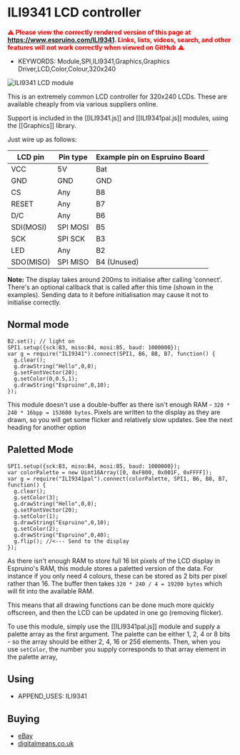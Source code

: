 <!--- Copyright (c) 2013 Gordon Williams, Pur3 Ltd. See the file LICENSE for copying permission. -->
ILI9341 LCD controller
===================

<span style="color:red">:warning: **Please view the correctly rendered version of this page at https://www.espruino.com/ILI9341. Links, lists, videos, search, and other features will not work correctly when viewed on GitHub** :warning:</span>

* KEYWORDS: Module,SPI,ILI9341,Graphics,Graphics Driver,LCD,Color,Colour,320x240

![ILI9341 LCD module](ILI9341/module.jpg)

This is an extremely common LCD controller for 320x240 LCDs. These are available cheaply from via various suppliers online.

Support is included in the [[ILI9341.js]] and [[ILI9341pal.js]] modules, using the [[Graphics]] library.

Just wire up as follows:

| LCD pin | Pin type | Example pin on Espruino Board |
|---------|----------|-------------------------------|
|  VCC       | 5V       | Bat                        |
|  GND       | GND      | GND                        |
|  CS        | Any      | B8                         |
|  RESET     | Any      | B7                         |
|  D/C       | Any      | B6                         |
|  SDI(MOSI) | SPI MOSI | B5                         |
|  SCK       | SPI SCK  | B3                         |
|  LED       | Any      | B2                         |
|  SDO(MISO) | SPI MISO | B4 (Unused)                |

**Note:** The display takes around 200ms to initialise after calling 'connect'. There's an optional callback that is called after this time (shown in the examples). Sending data to it before initialisation may cause it not to initialise correctly.


Normal mode
-----------

```
B2.set(); // light on
SPI1.setup({sck:B3, miso:B4, mosi:B5, baud: 1000000});
var g = require("ILI9341").connect(SPI1, B6, B8, B7, function() {
  g.clear();
  g.drawString("Hello",0,0);
  g.setFontVector(20);
  g.setColor(0,0.5,1);
  g.drawString("Espruino",0,10);
});
```

This module doesn't use a double-buffer as there isn't enough RAM - `320 * 240 * 16bpp = 153600 bytes`. Pixels are written to the display as they are drawn, so you will get some flicker and relatively slow updates. See the next heading for another option

Paletted Mode
-------------

```
SPI1.setup({sck:B3, miso:B4, mosi:B5, baud: 1000000});
var colorPalette = new Uint16Array([0, 0xF800, 0x001F, 0xFFFF]);
var g = require("ILI9341pal").connect(colorPalette, SPI1, B6, B8, B7, function() {
  g.clear();
  g.setColor(3);
  g.drawString("Hello",0,0);
  g.setFontVector(20);
  g.setColor(1);
  g.drawString("Espruino",0,10);
  g.setColor(2);
  g.drawString("Espruino",0,40);
  g.flip(); //<--- Send to the display
});
```

As there isn't enough RAM to store full 16 bit pixels of the LCD display in Espruino's RAM, this module stores a paletted version of the data. For instance if you only need 4 colours, these can be stored as 2 bits per pixel rather than 16. The buffer then takes `320 * 240 / 4 = 19200 bytes` which will fit into the available RAM.

This means that all drawing functions can be done much more quickly offscreen, and then the LCD can be updated in one go (removing flicker).

To use this module, simply use the [[ILI9341pal.js]] module and supply a palette array as the first argument. The palette can be either 1, 2, 4 or 8 bits - so the array should be either 2, 4, 16 or 256 elements. Then, when you use `setColor`, the number you supply corresponds to that array element in the palette array,

Using 
-----

* APPEND_USES: ILI9341

Buying
-----

* [eBay](http://www.ebay.com/sch/i.html?_nkw=ili9341)
* [digitalmeans.co.uk](https://digitalmeans.co.uk/shop/index.php?route=product/search&tag=ili9341)
